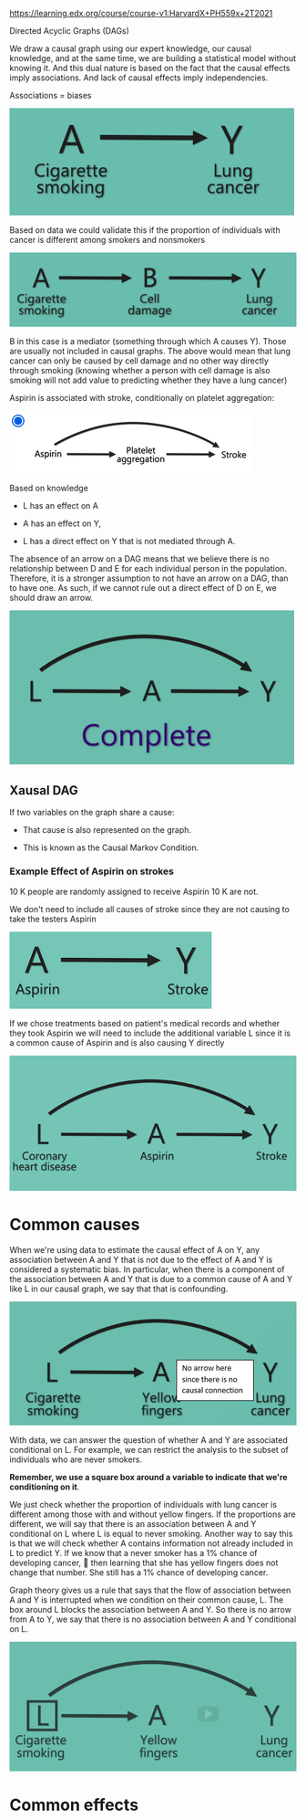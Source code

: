 https://learning.edx.org/course/course-v1:HarvardX+PH559x+2T2021

Directed Acyclic Graphs (DAGs)

We draw a causal graph using our expert knowledge, our causal knowledge,
and at the same time, we are building a statistical model without
knowing it. And this dual nature is based on the fact that the causal
effects imply associations. And lack of causal effects imply
independencies.

Associations = biases

![](media_Causal_Diagrams/media/image1.png)

Based on data we could validate this if the proportion of individuals
with cancer is different among smokers and nonsmokers

![](media_Causal_Diagrams/media/image2.png)

B in this case is a mediator (something through which A causes Y). Those
are usually not included in causal graphs. The above would mean that
lung cancer can only be caused by cell damage and no other way directly
through smoking (knowing whether a person with cell damage is also
smoking will not add value to predicting whether they have a lung
cancer)

Aspirin is associated with stroke, conditionally on platelet
aggregation:

![](media_Causal_Diagrams/media/image3.png)

Based on knowledge

-   L has an effect on A

-   A has an effect on Y,

-   L has a direct effect on Y that is not mediated through A.

The absence of an arrow on a DAG means that we believe there is no
relationship between D and E for each individual person in the
population. Therefore, it is a stronger assumption to not have an arrow
on a DAG, than to have one. As such, if we cannot rule out a direct
effect of D on E, we should draw an arrow.

![](media_Causal_Diagrams/media/image4.png)

Χausal DAG 
-----------

If two variables on the graph share a cause:

-   Τhat cause is also represented on the graph.

-   This is known as the Causal Markov Condition.

### Example Effect of Aspirin on strokes

10 K people are randomly assigned to receive Aspirin 10 K are not.

We don\'t need to include all causes of stroke since they are not
causing to take the testers Aspirin

![](media_Causal_Diagrams/media/image5.png)

If we chose treatments based on patient\'s medical records and whether
they took Aspirin we will need to include the additional variable L
since it is a common cause of Aspirin and is also causing Y directly

![](media_Causal_Diagrams/media/image6.png)

Common causes
=============

When we\'re using data to estimate the causal effect of A on Y, any
association between A and Y that is not due to the effect of A and Y is
considered a systematic bias. In particular, when there is a component
of the association between A and Y that is due to a common cause of A
and Y like L in our causal graph, we say that that is confounding.

![](media_Causal_Diagrams/media/image7.png)

With data, we can answer the question of whether A and Y are associated
conditional on L. For example, we can restrict the analysis to the
subset of individuals who are never smokers.

**Remember, we use a square box around a variable to indicate that
we\'re conditioning on it**.

We just check whether the proportion of individuals with lung cancer is
different among those with and without yellow fingers. If the
proportions are different, we will say that there is an association
between A and Y conditional on L where L is equal to never smoking.
Another way to say this is that we will check whether A contains
information not already included in L to predict Y. If we know that a
never smoker has a 1% chance of developing cancer,  then learning that
she has yellow fingers does not change that number. She still has a 1%
chance of developing cancer.

Graph theory gives us a rule that says that the flow of association
between A and Y is interrupted when we condition on their common cause,
L. The box around L blocks the association between A and Y. So there is
no arrow from A to Y, we say that there is no association between A and
Y conditional on L.

![](media_Causal_Diagrams/media/image8.png)

Common effects
==============
